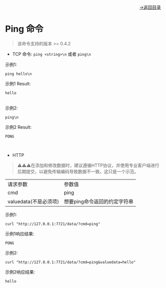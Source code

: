 [<p align="right">->返回目录</p>](../0.directory.md)  

# Ping 命令  

>该命令支持的版本 >= 0.4.2

* TCP
命令: `ping <string>\n` 或者 `ping\n`  

示例1:  

~~~shell
ping hello\n
~~~

示例1 Result:  
~~~shell
hello
~~~

<br>
示例2:

~~~shell
ping\n
~~~

示例2 Result:  
~~~shell
PONG
~~~
<br>

* HTTP
>⚠⚠⚠在添加和修改数据时，建议遵循HTTP协议，并使用专业客户端进行后期提交，以避免传输编码导致数据不一致。这只是一个示范。  

<table>
    <tr>
        <td>请求参数</td>
        <td>参数值</td>
    </tr>
    <tr>
        <td>cmd</td>
        <td>ping</td>
    </tr>
    <tr>
        <td>valuedata(不是必须项)</td>
        <td>想要ping命令返回的约定字符串</td>
    </tr> 
</table> 

示例1:  

~~~shell
curl "http://127.0.0.1:7721/data/?cmd=ping"
~~~

示例1响应结果:  
~~~shell  
PONG
~~~  


示例2:  
~~~shell  
curl "http://127.0.0.1:7721/data/?cmd=ping&valuedata=hello"
~~~  

示例2响应结果:  
~~~shell  
hello
~~~  

<br>